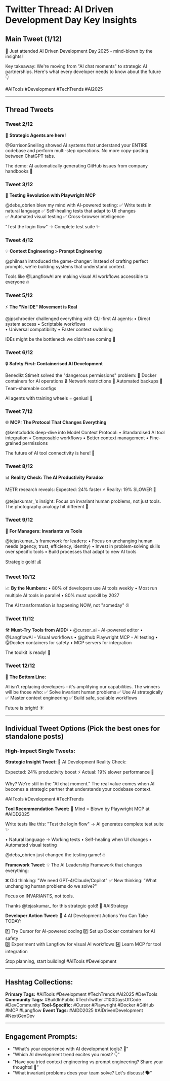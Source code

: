 # Twitter Thread: AI Driven Development Day Key Insights

## Main Tweet (1/12)
🤖 Just attended AI Driven Development Day 2025 - mind-blown by the insights! 

Key takeaway: We're moving from "AI chat moments" to strategic AI partnerships. Here's what every developer needs to know about the future 👇

#AITools #Development #TechTrends #AI2025

---

## Thread Tweets

### Tweet 2/12
🎯 **Strategic Agents are here!** 

@GarrisonSnelling showed AI systems that understand your ENTIRE codebase and perform multi-step operations. No more copy-pasting between ChatGPT tabs.

The demo: AI automatically generating GitHub issues from company handbooks 🤯

### Tweet 3/12
🧪 **Testing Revolution with Playwright MCP**

@debs_obrien blew my mind with AI-powered testing:
✅ Write tests in natural language
✅ Self-healing tests that adapt to UI changes  
✅ Automated visual testing
✅ Cross-browser intelligence

"Test the login flow" → Complete test suite ✨

### Tweet 4/12
💡 **Context Engineering > Prompt Engineering**

@philnash introduced the game-changer: Instead of crafting perfect prompts, we're building systems that understand context.

Tools like @LangflowAI are making visual AI workflows accessible to everyone 🔥

### Tweet 5/12
⚡ **The "No IDE" Movement is Real**

@jpschroeder challenged everything with CLI-first AI agents:
• Direct system access
• Scriptable workflows  
• Universal compatibility
• Faster context switching

IDEs might be the bottleneck we didn't see coming 👀

### Tweet 6/12
🔒 **Safety First: Containerised AI Development**

Benedikt Stimelt solved the "dangerous permissions" problem:
🐳 Docker containers for AI operations
🔒 Network restrictions
💾 Automated backups
👥 Team-shareable configs

AI agents with training wheels = genius! 🧠

### Tweet 7/12
🌐 **MCP: The Protocol That Changes Everything**

@kentcdodds deep-dive into Model Context Protocol:
• Standardised AI tool integration
• Composable workflows
• Better context management
• Fine-grained permissions

The future of AI tool connectivity is here! 🚀

### Tweet 8/12
📊 **Reality Check: The AI Productivity Paradox**

METR research reveals:
Expected: 24% faster ⚡
Reality: 19% SLOWER 🐌

@tejaskumar_'s insight: Focus on invariant human problems, not just tools. The photography analogy hit different 📸

### Tweet 9/12
🎯 **For Managers: Invariants vs Tools**

@tejaskumar_'s framework for leaders:
• Focus on unchanging human needs (agency, trust, efficiency, identity)
• Invest in problem-solving skills over specific tools
• Build processes that adapt to new AI tools

Strategic gold! 💰

### Tweet 10/12
📈 **By the Numbers:**
• 80% of developers use AI tools weekly
• Most run multiple AI tools in parallel
• 80% must upskill by 2027

The AI transformation is happening NOW, not "someday" ⏰

### Tweet 11/12
🛠️ **Must-Try Tools from AIDD:**
• @cursor_ai - AI-powered editor
• @LangflowAI - Visual workflows
• @github Playwright MCP - AI testing
• @Docker containers for safety
• MCP servers for integration

The toolkit is ready! 🧰

### Tweet 12/12
🚀 **The Bottom Line:**

AI isn't replacing developers - it's amplifying our capabilities. The winners will be those who:
✅ Solve invariant human problems
✅ Use AI strategically  
✅ Master context engineering
✅ Build safe, scalable workflows

Future is bright! ☀️

---

## Individual Tweet Options (Pick the best ones for standalone posts)

### High-Impact Single Tweets:

**Strategic Insight Tweet:**
🤖 AI Development Reality Check:

Expected: 24% productivity boost ⚡
Actual: 19% slower performance 🐌

Why? We're still in the "AI chat moment." The real value comes when AI becomes a strategic partner that understands your codebase context.

#AITools #Development #TechTrends

**Tool Recommendation Tweet:**
🧪 Mind = Blown by Playwright MCP at #AIDD2025

Write tests like this:
"Test the login flow" → AI generates complete test suite ✨

• Natural language → Working tests
• Self-healing when UI changes
• Automated visual testing

@debs_obrien just changed the testing game! 🔥

**Framework Tweet:**
💡 The AI Leadership Framework that changes everything:

❌ Old thinking: "We need GPT-4/Claude/Copilot"
✅ New thinking: "What unchanging human problems do we solve?"

Focus on INVARIANTS, not tools.

Thanks @tejaskumar_ for this strategic gold! 🎯 #AIStrategy

**Developer Action Tweet:**
🚀 4 AI Development Actions You Can Take TODAY:

1️⃣ Try Cursor for AI-powered coding
2️⃣ Set up Docker containers for AI safety  
3️⃣ Experiment with Langflow for visual AI workflows
4️⃣ Learn MCP for tool integration

Stop planning, start building! #AITools #Development

---

## Hashtag Collections:

**Primary Tags:** #AITools #Development #TechTrends #AI2025 #DevTools
**Community Tags:** #BuildInPublic #TechTwitter #100DaysOfCode #DevCommunity
**Tool-Specific:** #Cursor #Playwright #Docker #GitHub #MCP #Langflow
**Event Tags:** #AIDD2025 #AIDrivenDevelopment #NextGenDev

---

## Engagement Prompts:
- "What's your experience with AI development tools? 🤔"
- "Which AI development trend excites you most? 👇"
- "Have you tried context engineering vs prompt engineering? Share your thoughts! 💭"
- "What invariant problems does your team solve? Let's discuss! 🗣️"